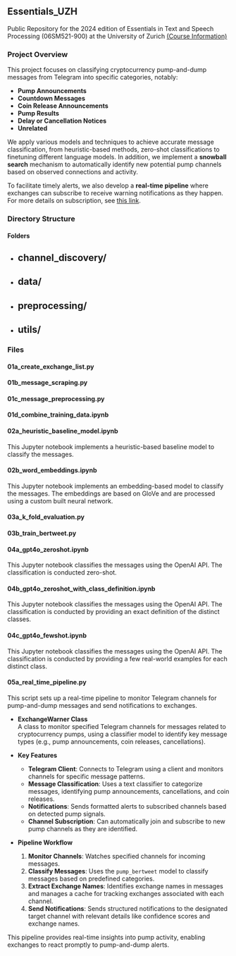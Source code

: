 ## Essentials_UZH
Public Repository for the 2024 edition of Essentials in Text and Speech Processing (06SM521-900) at the University of Zurich
[(Course Information)](https://studentservices.uzh.ch/uzh/anonym/vvz/index.html#/details/2024/003/SM/51079434/50000003/Wirtschaftswissenschaftliche%2520Fakult%25C3%25A4t/51085510/Master%2520of%2520Science%2520UZH%2520in%2520Informatik%2520(RVO22)/51087487/Data%2520Science)

### Project Overview

This project focuses on classifying cryptocurrency pump-and-dump messages from Telegram into specific categories, notably:

- **Pump Announcements**
- **Countdown Messages**
- **Coin Release Announcements**
- **Pump Results**
- **Delay or Cancellation Notices**
- **Unrelated**

We apply various models and techniques to achieve accurate message classification, from heuristic-based methods, zero-shot classifications to finetuning different language models. In addition, we implement a **snowball search** mechanism to automatically identify new potential pump channels based on observed connections and activity. 

To facilitate timely alerts, we also develop a **real-time pipeline** where exchanges can subscribe to receive warning notifications as they happen. For more details on subscription, see [this link](https://t.me/EssentialsWarningChannel).


### Directory Structure

#### Folders

- **channel_discovery/**
  - 

- **data/**
  - 

- **preprocessing/**
  - 

- **utils/**
  - 

### Files

#### 01a_create_exchange_list.py


#### 01b_message_scraping.py


#### 01c_message_preprocessing.py


#### 01d_combine_training_data.ipynb


#### 02a_heuristic_baseline_model.ipynb
This Jupyter notebook implements a heuristic-based baseline model to classify the messages.


#### 02b_word_embeddings.ipynb
This Jupyter notebook implements an embedding-based model to classify the messages. The embeddings are based on GloVe and are processed using a custom built neural network.


#### 03a_k_fold_evaluation.py

#### 03b_train_bertweet.py

#### 04a_gpt4o_zeroshot.ipynb
This Jupyter notebook classifies the messages using the OpenAI API. The classification is conducted zero-shot.


#### 04b_gpt4o_zeroshot_with_class_definition.ipynb
This Jupyter notebook classifies the messages using the OpenAI API. The classification is conducted by providing an exact definition of the distinct classes.


#### 04c_gpt4o_fewshot.ipynb
This Jupyter notebook classifies the messages using the OpenAI API. The classification is conducted by providing a few real-world examples for each distinct class.


#### 05a_real_time_pipeline.py

This script sets up a real-time pipeline to monitor Telegram channels for pump-and-dump messages and send notifications to exchanges.

- **ExchangeWarner Class**  
  A class to monitor specified Telegram channels for messages related to cryptocurrency pumps, using a classifier model to identify key message types (e.g., pump announcements, coin releases, cancellations).

- **Key Features**  
  - **Telegram Client**: Connects to Telegram using a client and monitors channels for specific message patterns.
  - **Message Classification**: Uses a text classifier to categorize messages, identifying pump announcements, cancellations, and coin releases.
  - **Notifications**: Sends formatted alerts to subscribed channels based on detected pump signals.
  - **Channel Subscription**: Can automatically join and subscribe to new pump channels as they are identified.

- **Pipeline Workflow**  
  1. **Monitor Channels**: Watches specified channels for incoming messages.
  2. **Classify Messages**: Uses the `pump_bertweet` model to classify messages based on predefined categories.
  3. **Extract Exchange Names**: Identifies exchange names in messages and manages a cache for tracking exchanges associated with each channel.
  4. **Send Notifications**: Sends structured notifications to the designated target channel with relevant details like confidence scores and exchange names.

This pipeline provides real-time insights into pump activity, enabling exchanges to react promptly to pump-and-dump alerts.

